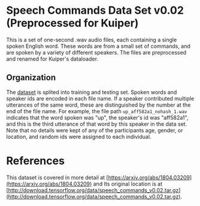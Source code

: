 # Speech Commands Data Set v0.02 (Preprocessed for Kuiper)

This is a set of one-second .wav audio files, each containing a single spoken
English word. These words are from a small set of commands, and are spoken by a
variety of different speakers. The files are preprocessed and renamed for Kuiper's 
dataloader.

## Organization

The [dataset](https://www.dropbox.com/s/iyv9nomth713qbc/speech_command_preprocessed.tar.gz?dl=0) is splited into training and testing set. Spoken words and speaker ids are encoded 
in each file name. If a speaker contributed multiple utterances of the same word, these are distinguished by the number at the end of the file name. For example, the file path `up_aff582a1_nohash_1.wav` indicates that the word spoken was "up", the speaker's id was "aff582a1", and this is the third utterance of that word by this speaker in the data set. Note that no details were kept of any of the participants age, gender, or location, and random ids were assigned
to each individual.

# References
 This dataset is covered in more detail at [https://arxiv.org/abs/1804.03209](https://arxiv.org/abs/1804.03209) and Its original location is at
[http://download.tensorflow.org/data/speech_commands_v0.02.tar.gz](http://download.tensorflow.org/data/speech_commands_v0.02.tar.gz).